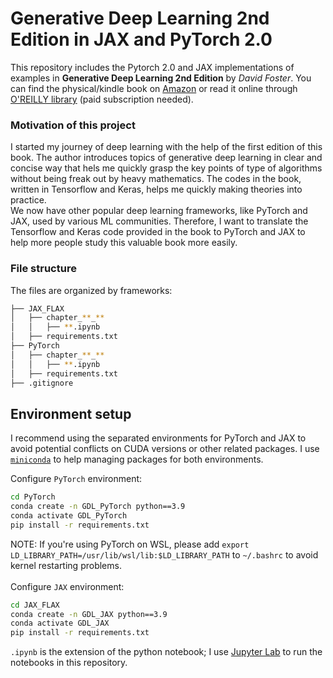 # **Generative Deep Learning 2nd Edition in JAX and PyTorch 2.0**

This repository includes the Pytorch 2.0 and JAX implementations of examples in **Generative Deep Learning 2nd Edition** by *David Foster*. You can find the physical/kindle book on [Amazon](https://www.amazon.com/Generative-Deep-Learning-Teaching-Machines/dp/1098134184/ref=sr_1_1?keywords=generative+deep+learning%2C+2nd+edition&qid=1684898042&sprefix=generative%2Caps%2C96&sr=8-1&ufe=app_do%3Aamzn1.fos.006c50ae-5d4c-4777-9bc0-4513d670b6bc) or read it online through [O'REILLY library](https://learning.oreilly.com/home/) (paid subscription needed).

### **Motivation of this project**
I started my journey of deep learning with the help of the first edition of this book. The author introduces topics of generative deep learning in clear and concise way that hels me quickly grasp the key points of type of algorithms without being freak out by heavy mathematics. The codes in the book, written in Tensorflow and Keras, helps me quickly making theories into practice.<br>
We now have other popular deep learning frameworks, like PyTorch and JAX, used by various ML communities. Therefore, I want to translate the Tensorflow and Keras code provided in the book to PyTorch and JAX to help more people study this valuable book more easily.

### **File structure**
The files are organized by frameworks:
```bash
├── JAX_FLAX
│   ├── chapter_**_**
│   │   ├── **.ipynb
│   ├── requirements.txt
├── PyTorch
│   ├── chapter_**_**
│   │   ├── **.ipynb
│   ├── requirements.txt
├── .gitignore
```

## **Environment setup**
I recommend using the separated environments for PyTorch and JAX to avoid potential conflicts on CUDA versions or other related packages. I use [`miniconda`](https://docs.conda.io/en/latest/miniconda.html) to help managing packages for both environments.<br>

Configure `PyTorch` environment:
```bash
cd PyTorch
conda create -n GDL_PyTorch python==3.9
conda activate GDL_PyTorch
pip install -r requirements.txt
```
NOTE: If you're using PyTorch on WSL, please add `export LD_LIBRARY_PATH=/usr/lib/wsl/lib:$LD_LIBRARY_PATH` to `~/.bashrc` to avoid kernel restarting problems.<br>
<br> 
Configure `JAX` environment:
```bash
cd JAX_FLAX
conda create -n GDL_JAX python==3.9
conda activate GDL_JAX
pip install -r requirements.txt
```

`.ipynb` is the extension of the python notebook; I use [Jupyter Lab](https://jupyter.org/install) to run the notebooks in this repository.
